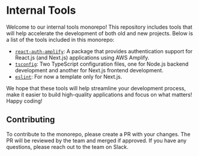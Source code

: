 # Internal Tools

Welcome to our internal tools monorepo! This repository includes tools that will help accelerate the development of both old and new projects. Below is a list of the tools included in this monorepo:

- [`react-auth-amplify`](/packages/react-auth-amplify/README.md): A package that provides authentication support for React.js (and Next.js) applications using AWS Amplify.
- [`tsconfig`](/packages/tsconfig/README.md): Two TypeScript configuration files, one for Node.js backend development and another for Next.js frontend development.
- [`eslint`](/packages/eslint/README.md): For now a template only for Next.js.

We hope that these tools will help streamline your development process, make it easier to build high-quality applications and focus on what matters! Happy coding!

## Contributing

To contribute to the monorepo, please create a PR with your changes. The PR will be reviewed by the team and merged if approved. If you have any questions, please reach out to the team on Slack.
